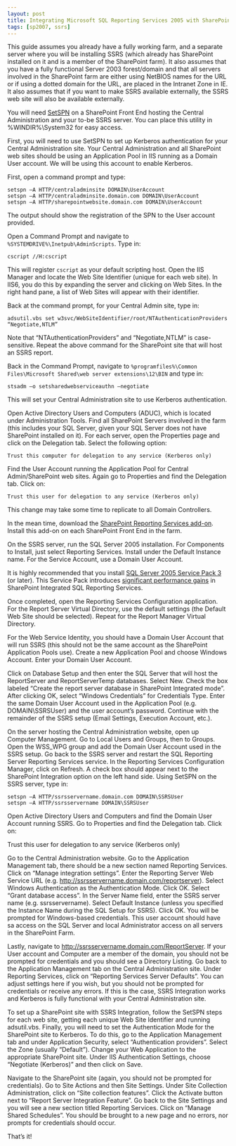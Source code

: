 ```yaml
---
layout: post
title: Integrating Microsoft SQL Reporting Services 2005 with SharePoint
tags: [sp2007, ssrs]
---
```


This guide assumes you already have a fully working farm, and a separate server where you will be installing SSRS (which already has SharePoint installed on it and is a member of the SharePoint farm).  It also assumes that you have a fully functional Server 2003 forest/domain and that all servers involved in the SharePoint farm are either using NetBIOS names for the URL or if using a dotted domain for the URL, are placed in the Intranet Zone in IE.  It also assumes that if you want to make SSRS available externally, the SSRS web site will also be available externally.

You will need [SetSPN](http://www.microsoft.com/downloads/details.aspx?displaylang=en&FamilyID=5fd831fd-ab77-46a3-9cfe-ff01d29e5c46) on a SharePoint Front End hosting the Central Administration and your to-be SSRS server.  You can place this utility in %WINDIR%\System32 for easy access.

First, you will need to use SetSPN to set up Kerberos authentication for your Central Administration site.  Your Central Administration and all SharePoint web sites should be using an Application Pool in IIS running as a Domain User account.  We will be using this account to enable Kerberos.

First, open a command prompt and type:

```text
setspn –A HTTP/centraladminsite DOMAIN\UserAccount
setspn –A HTTP/centraladminsite.domain.com DOMAIN\UserAccount
setspn –A HTTP/sharepointwebsite.domain.com DOMAIN\UserAccount
```

The output should show the registration of the SPN to the User account provided.

Open a Command Prompt and navigate to `%SYSTEMDRIVE%\Inetpub\AdminScripts`.  Type in:

```text
cscript //H:cscript
```

This will register `cscript` as your default scripting host.  Open the IIS Manager and locate the Web Site Identifier (unique for each web site).  In IIS6, you do this by expanding the server and clicking on Web Sites.  In the right hand pane, a list of Web Sites will appear with their identifier.

Back at the command prompt, for your Central Admin site, type in:

```text
adsutil.vbs set w3svc/WebSiteIdentifier/root/NTAuthenticationProviders “Negotiate,NTLM”
```

Note that “NTAuthenticationProviders” and “Negotiate,NTLM” is case-sensitive.  Repeat the above command for the SharePoint site that will host an SSRS report.

Back in the Command Prompt, navigate to `%programfiles%\Common Files\Microsoft Shared\web server extensions\12\BIN` and type in:

```text
stsadm –o setsharedwebserviceauthn –negotiate
```

This will set your Central Administration site to use Kerberos authentication.

Open Active Directory Users and Computers (ADUC), which is located under Administration Tools.  Find all SharePoint Servers involved in the farm (this includes your SQL Server, given your SQL Server does not have SharePoint installed on it).  For each server, open the Properties page and click on the Delegation tab.  Select the following option:

```text
Trust this computer for delegation to any service (Kerberos only)
```

Find the User Account running the Application Pool for Central Admin/SharePoint web sites.  Again go to Properties and find the Delegation tab.  Click on:

```text
Trust this user for delegation to any service (Kerberos only)
```

This change may take some time to replicate to all Domain Controllers.

In the mean time, download the [SharePoint Reporting Services add-on](http://www.microsoft.com/downloads/details.aspx?displaylang=en&FamilyID=1e53f882-0c16-4847-b331-132274ae8c84).  Install this add-on on each SharePoint Front End in the farm.

On the SSRS server, run the SQL Server 2005 installation.  For Components to Install, just select Reporting Services.  Install under the Default Instance name.  For the Service Account, use a Domain User Account.

It is highly recommended that you install [SQL Server 2005 Service Pack 3](http://www.microsoft.com/downloads/details.aspx?FamilyID=ae7387c3-348c-4faa-8ae5-949fdfbe59c4&displaylang=en)  (or later).  This Service Pack introduces [significant performance gains](http://support.microsoft.com/kb/955706) in SharePoint Integrated SQL Reporting Services.

Once completed, open the Reporting Services Configuration application.  For the Report Server Virtual Directory, use the default settings (the Default Web Site should be selected).  Repeat for the Report Manager Virtual Directory.

For the Web Service Identity, you should have a Domain User Account that will run SSRS (this should not be the same account as the SharePoint Application Pools use).  Create a new Application Pool and choose Windows Account.  Enter your Domain User Account.

Click on Database Setup and then enter the SQL Server that will host the ReportServer and ReportServerTemp databases.  Select New.  Check the box labeled “Create the report server database in SharePoint Integrated mode”.  After clicking OK, select “Windows Credentials” for Credentials Type.  Enter the same Domain User Account used in the Application Pool (e.g. DOMAIN\SSRSUser) and the user account’s password.  Continue with the remainder of the SSRS setup (Email Settings, Execution Account, etc.).

On the server hosting the Central Administration website, open up Computer Management.  Go to Local Users and Groups, then to Groups.  Open the WSS_WPG group and add the Domain User Account used in the SSRS setup.  Go back to the SSRS server and restart the SQL Reporting Server Reporting Services service.  In the Reporting Services Configuration Manager, click on Refresh.  A check box should appear next to the SharePoint Integration option on the left hand side.  Using SetSPN on the SSRS server, type in:

```text
setspn –A HTTP/ssrsservername.domain.com DOMAIN\SSRSUser
setspn –A HTTP/ssrsservername DOMAIN\SSRSUser
```

Open Active Directory Users and Computers and find the Domain User Account running SSRS.  Go to Properties and find the Delegation tab.  Click on:

Trust this user for delegation to any service (Kerberos only)

Go to the Central Administration website.  Go to the Application Management tab, there should be a new section named Reporting Services.  Click on “Manage integration settings”.  Enter the Reporting Server Web Service URL (e.g. http://ssrsservername.domain.com/reportserver).  Select Windows Authentication as the Authentication Mode.  Click OK.  Select “Grant database access”.  In the Server Name field, enter the SSRS server name (e.g. ssrsservername).  Select Default Instance (unless you specified the Instance Name during the SQL Setup for SSRS).  Click OK.  You will be prompted for Windows-based credentials.  This user account should have sa access on the SQL Server and local Administrator access on all servers in the SharePoint Farm.

Lastly, navigate to http://ssrsservername.domain.com/ReportServer.  If your User account and Computer are a member of the domain, you should not be prompted for credentials and you should see a Directory Listing.  Go back to the Application Management tab on the Central Administration site.  Under Reporting Services, click on “Reporting Services Server Defaults”.  You can adjust settings here if you wish, but you should not be prompted for credentials or receive any errors.  If this is the case, SSRS Integration works and Kerberos is fully functional with your Central Administration site.

To set up a SharePoint site with SSRS Integration, follow the SetSPN steps for each web site, getting each unique Web Site Identifier and running adsutil.vbs.  Finally, you will need to set the Authentication Mode for the SharePoint site to Kerberos.  To do this, go to the Application Management tab and under Application Security, select “Authentication providers”.  Select the Zone (usually “Default”).  Change your Web Application to the appropriate SharePoint site.  Under IIS Authentication Settings, choose “Negotiate (Kerberos)” and then click on Save.

Navigate to the SharePoint site (again, you should not be prompted for credentials).  Go to Site Actions and then Site Settings.  Under Site Collection Administration, click on “Site collection features”.  Click the Activate button next to “Report Server Integration Feature”.  Go back to the Site Settings and you will see a new section titled Reporting Services.  Click on “Manage Shared Schedules”.  You should be brought to a new page and no errors, nor prompts for credentials should occur.

That’s it!